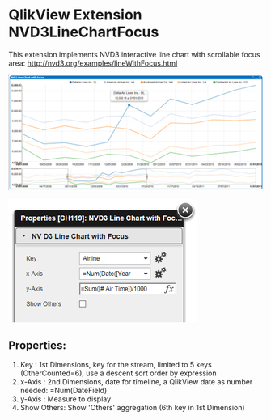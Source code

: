 QlikView Extension NVD3LineChartFocus
=====================================

This extension implements NVD3 interactive line chart with scrollable focus area: http://nvd3.org/examples/lineWithFocus.html

![QlikView Extension NVD3LineChartFocus](screenshot.PNG)

![QlikView Extensions NVD3LineChartFocus](properties.PNG)

Properties:
-----------

1. Key	      : 1st Dimensions, key for the stream, limited to 5 keys (OtherCounted=6), use a descent sort order by expression
2. x-Axis     : 2nd Dimensions, date for timeline, a QlikView date as number needed: =Num(DateField)
3. y-Axis     : Measure to display
4. Show Others: Show 'Others' aggregation (6th key in 1st Dimension)
